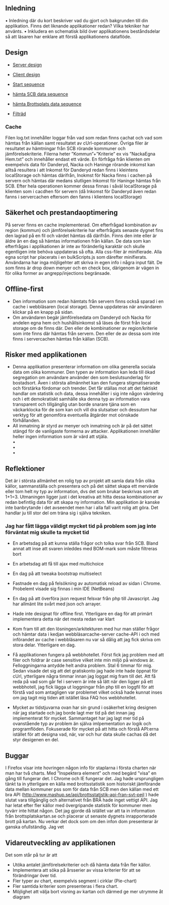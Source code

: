 
## Inledning


•	Inledning där du kort beskriver vad du gjort och bakgrunden till din applikation. Finns det liknande applikationer redan? Vilka tekniker har använts.
•	Inkludera en schematisk bild över applikationens beståndsdelar så att läsaren har enklare att förstå applikationens dataflöde.

## Design


* [Server design](https://github.com/ej222ru/1DV449_ej222ru/blob/master/Project/Doc/serverDesign.PNG)
* [Client design](https://github.com/ej222ru/1DV449_ej222ru/blob/master/Project/Doc/clientDesign.PNG)
* [Start sequence](https://github.com/ej222ru/1DV449_ej222ru/blob/master/Project/Doc/StartSequence.PNG)
* [hämta SCB data sequence](https://github.com/ej222ru/1DV449_ej222ru/blob/master/Project/Doc/getSCBData.PNG)
* [hämta Brottsplats data sequence](https://github.com/ej222ru/1DV449_ej222ru/blob/master/Project/Doc/brottsplatssequence.PNG)

* [Filträd](https://github.com/ej222ru/1DV449_ej222ru/blob/master/Project/Doc/DirStructure.PNG)
 


### Cache 
Filen log.txt innehåller loggar från vad som redan finns cachat och vad som hämtas från källan samt resultatet av cUrl-operationer.
Övriga filer är resultatet av hämtningar från SCB rörande kommuner och jämförelsekriterie. Filerna heter ”Kommun”+”Kriterie” ex vis ”NackaEgna Hem.txt” och innehåller endast ett värde. 
En förfråga från klienten om exempelvis data för Danderyd, Nacka och Haninge rörande inkomst kan alltså resultera i att Inkomst för Danderyd redan finns i  kleintens
localStorage och hämtas därifrån, Inokmst för  Nacka finns i cachen på servern och hämtas där medans slutligen Inkomst för Haninge hämtas från SCB.
Efter hela operationen kommer dessa finnas i såväl localStorage på klienten som i cacdhen för servern (då Inkomst för Danderyd även redan fanns i servercachen eftersom den fanns i klientens localStorage)






##	Säkerhet och prestandaoptimering
På server finns en cache implementerad. Om efterfrågad kombination av region (kommun) och jämförelsekriterie har efterfrågats senaste dygnet fins den lagrad på en fil och värdet hämtas då därifrån. Finns den inte eller är äldre än en dag så hämtas informationen från källan. De data som kan efterfrågas i applikationen är inte av föränderlig karaktär och skulle egentligen inte behöva uppdateras så ofta.
Alla css-filer är minifierade. Alla egna script har placerats i en bulkScripts.js som därefter minifierats.
Användarna har inga möjligehter att skriva in egen info i några input fält. De som finns är drop down menyer och en check box, därigenom är vägen in för olika former av angrepp/injections begränsade.



##	Offline-first
*	Den information som redan hämtats från servern finns också sparad i en cache i webbläsaren (local storage). Denna uppdateras när användaren klickar på en knapp på sidan.
*	Om användaren begär jämförelsedata om Danderyd och Nacka för andelen egna hem och hushållsinkomst så läses de först från local storage om de finns där. Den eller de kombinationer av region/kriterie som inte finns där hämtas från servern. Den eller de av dessa som inte finns i servercachen hämtas från källan (SCB). <Bild>

## Risker med applikationen
*	Denna applikation presenterar information om olika generella sociala data om olika kommuner. Den typen av information kan leda till ökad segregation om användare använder den som beslutsunderlag för bostadsort. Även i största allmännhet kan den fungera stigmatiserande och förstärka fördomar och trender. Det får ställas mot att det faktiskt handlar om statistik och data, dessa innehåller i sig inte någon värdering och i ett demokratiskt samhälle ska denna typ av information vara transparent och tillgänglig utan borde snarare tjäna som en väckarklocka för de som kan och vill dra slutsatser och dessutom har verktyg för att genomföra eventuella åtgärder mot oönskade förhållanden. 
*	All inmatning är styrd av menyer och inmatning och är på det sättet stängd för de vanligaste formerna av attacker. Applikationen innehåller heller ingen information som är värd att stjäla.  
•	
•	   
•	

## Reflektioner
Det är i största allmänhet en rolig typ av projekt att samla data från olika källor, sammanställa och presentera och på det sättet skapa ett mervärde eller tom helt ny typ av information, dvs det som brukar beskrivas som att 1+1=3.
Utmaningen ligger just i det kreativa att hitta dessa kombinationer av redan befintlig data för att skapa ny information. Min applikation är kanske inte banbrytande i det avseendet men har i alla fall varit rolig att göra. Det handlar ju till stor del om träna sig i själva tekniken. 

###	Jag har fått lägga väldigt mycket tid på problem som jag inte förväntat mig skulle ta mycket tid
*	En arbetsdag på att kunna ställa frågor och tolka svar från SCB. Bland annat att inse att svaren inleddes med BOM-mark som måste filtreras bort
*	En arbetsdag att få till ajax med multichoice
*	En dag på att tweaka bootstrap multiselect
*	Fastnade en dag på felsökning av automatisk reload av sidan i Chrome. Probelemt visade sig finnas i min IDE (NetBeans)
*	En dag på att överföra json request felsvar från php till Javascript. Jag har allmänt lite svårt med json och arrayer.
*	Hade inte designat för offline first. Ytterligare en dag för att primärt implementera detta när det mesta redan var klart
*	Kom fram till att den lösningen/arkitekturen med hur man ställer frågor och hämtar data i kedjan webbläsarcache-server cache-API  i och med införandet av cache i webbläsaren nu var så dålig att jag fick skriva om stora delar. Ytterligare en dag.
*	Få applikationen fungera på webbhotellet. Först fick jag problem med att filer och foldrar är case sensitive vilket inte min miljö på windows är. Felloggningarna antydde helt andra problem. Stal 6 timmar för mig. Sedan visade det sig att det gratiskonto jag hade inte hade öppnat för cUrl, ytterligare några timmar innan jag loggat mig fram till det. Att få reda på vad som går fel i servern är inte så lätt när den ligger på ett webbhotell, jag fick lägga ut loggningar från php till en loggfil för att förstå vad som antagligen var problemet vilket också hade kunnat inses om jag tagit mig tiden att istället läsa FAQ hos webbhotellet. 

* Mycket av tidstjuvarna ovan har sin grund i osäkerhet kring designen när jag startade och jag borde lagt mer tid på det innan jag implementerat för mycket. Sammantaget har jag lagt mer tid på ovanstående typ av problem än själva imlpementation av logik och programflöden. Fokuserade för mycket på att hitta och förstå API:erna istället för att designa vad, när, var och hur data skulle cachas då det styr desigenen en del. 

## Buggar
I Firefox visar inte hovringen någon info för staplarna i första charten när man har två charts.
Med ”Inspektera element” och med begärd ”visa” en gång till fungerar det. I Chrome och IE fungerar det.
Jag hade ursprungligen  tänkt ta in ytterligare en källa med brottsstatistik som historiskt jämförande data mellan kommuner pss som för data från SCB men den källan med ett bra API (http://www.mashup.se/api/brottsstatistik-api-fran-svt-pejl ) hade slutat vara tillgänglig och alternativet från BRÅ hade inget vettigt API. Jag har letat efter fler källor med övergripande statistik för kommuner men tyvärr inte hittat någon. Det jag gjorde då istället var att ta in information från brottsplatskartan.se och placerar ut senaste dygnets inrapporterade brott på kartan. Nu verkar det dock som om den infon dom presenterar är ganska ofullständig. Jag vet  

## Vidareutveckling av applikationen 
Det som står på tur är att 
*	Utöka antalet jämförelsekriterier och då hämta data från fler källor. 
*	Implementera att söka på årsserier av vissa kriterier för att se förändringar över tid.
*	Fler typer av chart, exempelvis segment i cirklar (Pie-chart)
*	Fler samtida kriterier som presenteras i flera chart. 
*	Möjlighet att välja bort visning av kartan och därmed ge mer utrymme åt diagram





